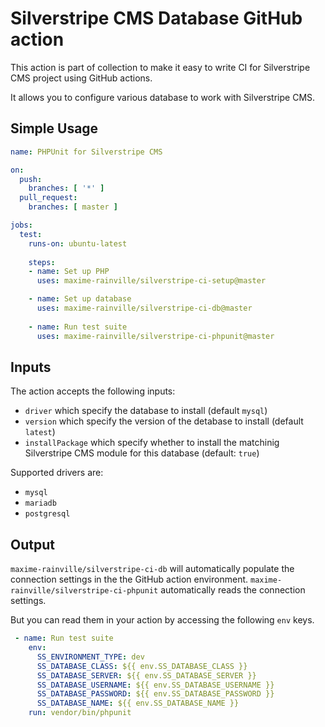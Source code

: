 # Silverstripe CMS Database GitHub action

This action is part of collection to make it easy to write CI for Silverstripe CMS project using GitHub actions.

It allows you to configure various database to work with Silverstripe CMS.

## Simple Usage

```yml
name: PHPUnit for Silverstripe CMS

on:
  push:
    branches: [ '*' ]
  pull_request:
    branches: [ master ]

jobs:
  test:
    runs-on: ubuntu-latest
    
    steps:
    - name: Set up PHP
      uses: maxime-rainville/silverstripe-ci-setup@master

    - name: Set up database
      uses: maxime-rainville/silverstripe-ci-db@master
      
    - name: Run test suite
      uses: maxime-rainville/silverstripe-ci-phpunit@master
```

## Inputs

The action accepts the following inputs:
- `driver` which specify the database to install (default `mysql`)
- `version` which specify the version of the detabase to install (default `latest`)
- `installPackage` which specify whether to install the matchinig Silverstripe CMS module for this database (default: `true`)

Supported drivers are:
- `mysql`
- `mariadb`
- `postgresql`

## Output

`maxime-rainville/silverstripe-ci-db` will automatically populate the connection settings in the the GitHub action environment. `maxime-rainville/silverstripe-ci-phpunit` automatically reads the connection settings.

But you can read them in your action by accessing the following `env` keys.
```yml
 - name: Run test suite
    env:
      SS_ENVIRONMENT_TYPE: dev
      SS_DATABASE_CLASS: ${{ env.SS_DATABASE_CLASS }}
      SS_DATABASE_SERVER: ${{ env.SS_DATABASE_SERVER }}
      SS_DATABASE_USERNAME: ${{ env.SS_DATABASE_USERNAME }}
      SS_DATABASE_PASSWORD: ${{ env.SS_DATABASE_PASSWORD }}
      SS_DATABASE_NAME: ${{ env.SS_DATABASE_NAME }}
    run: vendor/bin/phpunit
```
